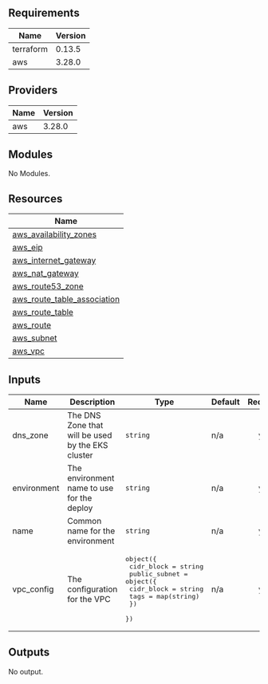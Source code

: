 ## Requirements

| Name | Version |
|------|---------|
| terraform | 0.13.5 |
| aws | 3.28.0 |

## Providers

| Name | Version |
|------|---------|
| aws | 3.28.0 |

## Modules

No Modules.

## Resources

| Name |
|------|
| [aws_availability_zones](https://registry.terraform.io/providers/hashicorp/aws/3.28.0/docs/data-sources/availability_zones) |
| [aws_eip](https://registry.terraform.io/providers/hashicorp/aws/3.28.0/docs/resources/eip) |
| [aws_internet_gateway](https://registry.terraform.io/providers/hashicorp/aws/3.28.0/docs/resources/internet_gateway) |
| [aws_nat_gateway](https://registry.terraform.io/providers/hashicorp/aws/3.28.0/docs/resources/nat_gateway) |
| [aws_route53_zone](https://registry.terraform.io/providers/hashicorp/aws/3.28.0/docs/resources/route53_zone) |
| [aws_route_table_association](https://registry.terraform.io/providers/hashicorp/aws/3.28.0/docs/resources/route_table_association) |
| [aws_route_table](https://registry.terraform.io/providers/hashicorp/aws/3.28.0/docs/resources/route_table) |
| [aws_route](https://registry.terraform.io/providers/hashicorp/aws/3.28.0/docs/resources/route) |
| [aws_subnet](https://registry.terraform.io/providers/hashicorp/aws/3.28.0/docs/resources/subnet) |
| [aws_vpc](https://registry.terraform.io/providers/hashicorp/aws/3.28.0/docs/resources/vpc) |

## Inputs

| Name | Description | Type | Default | Required |
|------|-------------|------|---------|:--------:|
| dns\_zone | The DNS Zone that will be used by the EKS cluster | `string` | n/a | yes |
| environment | The environment name to use for the deploy | `string` | n/a | yes |
| name | Common name for the environment | `string` | n/a | yes |
| vpc\_config | The configuration for the VPC | <pre>object({<br>    cidr_block = string<br>    public_subnet = object({<br>      cidr_block = string<br>      tags       = map(string)<br>    })<br>  })</pre> | n/a | yes |

## Outputs

No output.

